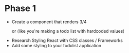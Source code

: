 # Phase 1
 * Create a component that renders 3/4 <p> or <span> (like you're making a todo list with hardcoded values)
 * Research Styling React with CSS classes / Frameworks
 * Add some styling to your todolist application